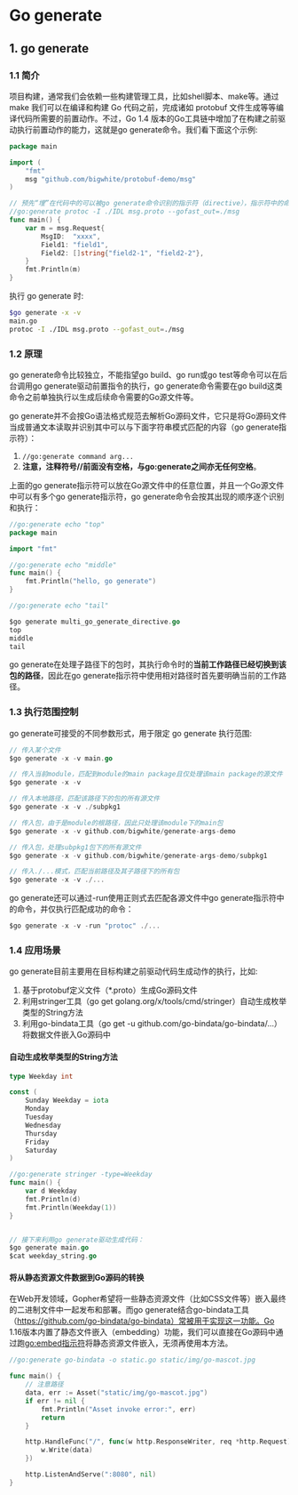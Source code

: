 # Go generate


## 1. go generate 
### 1.1 简介
项目构建，通常我们会依赖一些构建管理工具，比如shell脚本、make等。通过 make 我们可以在编译和构建 Go 代码之前，完成诸如 protobuf 文件生成等等编译代码所需要的前置动作。不过，Go 1.4 版本的Go工具链中增加了在构建之前驱动执行前置动作的能力，这就是go generate命令。我们看下面这个示例:

```go
package main

import (
    "fmt"
    msg "github.com/bigwhite/protobuf-demo/msg"
)

// 预先“埋”在代码中的可以被go generate命令识别的指示符（directive），指示符中的命令将被go generate识别并被驱动执行
//go:generate protoc -I ./IDL msg.proto --gofast_out=./msg
func main() {
    var m = msg.Request{
        MsgID:  "xxxx",
        Field1: "field1",
        Field2: []string{"field2-1", "field2-2"},
    }
    fmt.Println(m)
}
```

执行 go generate 时:

```bash
$go generate -x -v
main.go
protoc -I ./IDL msg.proto --gofast_out=./msg
```

### 1.2 原理
go generate命令比较独立，不能指望go build、go run或go test等命令可以在后台调用go generate驱动前置指令的执行，go generate命令需要在go build这类命令之前单独执行以生成后续命令需要的Go源文件等。

go generate并不会按Go语法格式规范去解析Go源码文件，它只是将Go源码文件当成普通文本读取并识别其中可以与下面字符串模式匹配的内容（go generate指示符）：
1. `//go:generate command arg...`
2. **注意，注释符号//前面没有空格，与go:generate之间亦无任何空格**。

上面的go generate指示符可以放在Go源文件中的任意位置，并且一个Go源文件中可以有多个go generate指示符，go generate命令会按其出现的顺序逐个识别和执行：

```go
//go:generate echo "top"
package main

import "fmt"

//go:generate echo "middle"
func main() {
    fmt.Println("hello, go generate")
}

//go:generate echo "tail"

$go generate multi_go_generate_directive.go
top
middle
tail
```

go generate在处理子路径下的包时，其执行命令时的**当前工作路径已经切换到该包的路径**，因此在go generate指示符中使用相对路径时首先要明确当前的工作路径。

### 1.3 执行范围控制
go generate可接受的不同参数形式，用于限定 go generate 执行范围:

```go
// 传入某个文件
$go generate -x -v main.go

// 传入当前module，匹配到module的main package且仅处理该main package的源文件
$go generate -x -v

// 传入本地路径，匹配该路径下的包的所有源文件
$go generate -x -v ./subpkg1

// 传入包，由于是module的根路径，因此只处理该module下的main包
$go generate -x -v github.com/bigwhite/generate-args-demo

// 传入包，处理subpkg1包下的所有源文件
$go generate -x -v github.com/bigwhite/generate-args-demo/subpkg1

// 传入./...模式，匹配当前路径及其子路径下的所有包
$go generate -x -v ./...
```

go generate还可以通过-run使用正则式去匹配各源文件中go generate指示符中的命令，并仅执行匹配成功的命令：

```go
$go generate -x -v -run "protoc" ./...
```

### 1.4 应用场景
go generate目前主要用在目标构建之前驱动代码生成动作的执行，比如:
1. 基于protobuf定义文件（*.proto）生成Go源码文件
2. 利用stringer工具（go get golang.org/x/tools/cmd/stringer）自动生成枚举类型的String方法
3. 利用go-bindata工具（go get -u github.com/go-bindata/go-bindata/...）将数据文件嵌入Go源码中

#### 自动生成枚举类型的String方法

```go
type Weekday int

const (
    Sunday Weekday = iota
    Monday
    Tuesday
    Wednesday
    Thursday
    Friday
    Saturday
)

//go:generate stringer -type=Weekday
func main() {
    var d Weekday
    fmt.Println(d)
    fmt.Println(Weekday(1))
}


// 接下来利用go generate驱动生成代码：
$go generate main.go
$cat weekday_string.go

```

#### 将从静态资源文件数据到Go源码的转换
在Web开发领域，Gopher希望将一些静态资源文件（比如CSS文件等）嵌入最终的二进制文件中一起发布和部署。而go generate结合go-bindata工具（https://github.com/go-bindata/go-bindata）常被用于实现这一功能。Go 1.16版本内置了静态文件嵌入（embedding）功能，我们可以直接在Go源码中通过跑[go:embed指示符](https://pkg.go.dev/embed)将静态资源文件嵌入，无须再使用本方法。

```go
//go:generate go-bindata -o static.go static/img/go-mascot.jpg

func main() {
    // 注意路径 
    data, err := Asset("static/img/go-mascot.jpg")
    if err != nil {
        fmt.Println("Asset invoke error:", err)
        return
    }

    http.HandleFunc("/", func(w http.ResponseWriter, req *http.Request) {
        w.Write(data)
    })

    http.ListenAndServe(":8080", nil)
}
```

